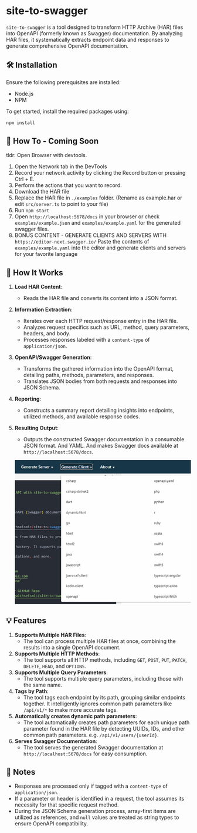 # site-to-swagger

`site-to-swagger` is a tool designed to transform HTTP Archive (HAR) files into OpenAPI (formerly known as Swagger) documentation. By analyzing HAR files, it systematically extracts endpoint data and responses to generate comprehensive OpenAPI documentation.

## 🛠 Installation

Ensure the following prerequisites are installed:

- Node.js
- NPM

To get started, install the required packages using:

```bash
npm install
```

## 🚀 How To - Coming Soon

tldr: Open Browser with devtools.

1. Open the Network tab in the DevTools
2. Record your network activity by clicking the Record button or pressing Ctrl + E.
3. Perform the actions that you want to record.
4. Download the HAR file
5. Replace the HAR file in `./examples` folder. (Rename as example.har or edit `src/server.ts` to point to your file)
6. Run `npm start`
7. Open `http://localhost:5678/docs` in your browser or check `examples/example.json` and `examples/example.yaml` for the generated swagger files.
8. BONUS CONTENT - GENERATE CLIENTS AND SERVERS WITH `https://editor-next.swagger.io/`
Paste the contents of `examples/example.yaml` into the editor and generate clients and servers for your favorite language

## 📖 How It Works

1. **Load HAR Content**:
    - Reads the HAR file and converts its content into a JSON format.
2. **Information Extraction**:
    - Iterates over each HTTP request/response entry in the HAR file.
    - Analyzes request specifics such as URL, method, query parameters, headers, and body.
    - Processes responses labeled with a `content-type` of `application/json`.
3. **OpenAPI/Swagger Generation**:
    - Transforms the gathered information into the OpenAPI format, detailing paths, methods, parameters, and responses.
    - Translates JSON bodies from both requests and responses into JSON Schema.
4. **Reporting**:
    - Constructs a summary report detailing insights into endpoints, utilized methods, and available response codes.
5. **Resulting Output**:
    - Outputs the constructed Swagger documentation in a consumable JSON format. And YAML. And makes Swagger docs available at `http://localhost:5678/docs`.

    ![editor-next.swagger.io](/image.png)

## 💡 Features

1. **Supports Multiple HAR Files**:
    - The tool can process multiple HAR files at once, combining the results into a single OpenAPI document.
2. **Supports Multiple HTTP Methods**:
    - The tool supports all HTTP methods, including `GET`, `POST`, `PUT`, `PATCH`, `DELETE`, `HEAD`, and `OPTIONS`.
3. **Supports Multiple Query Parameters**:
    - The tool supports multiple query parameters, including those with the same name.
4. **Tags by Path**:
    - The tool tags each endpoint by its path, grouping similar endpoints together. It intelligently ignores common path parameters like `/api/v1/*` to make more accurate tags.
5. **Automatically creates dynamic path parameters**:
    - The tool automatically creates path parameters for each unique path parameter found in the HAR file by detecting UUIDs, IDs, and other common path parameters. e.g. `/api/v1/users/{userId}`.
6. **Serves Swagger Documentation**:
    - The tool serves the generated Swagger documentation at `http://localhost:5678/docs` for easy consumption.

## 📌 Notes

- Responses are processed only if tagged with a `content-type` of `application/json`.
- If a parameter or header is identified in a request, the tool assumes its necessity for that specific request method.
- During the JSON Schema generation process, array-first items are utilized as references, and `null` values are treated as string types to ensure OpenAPI compatibility.
